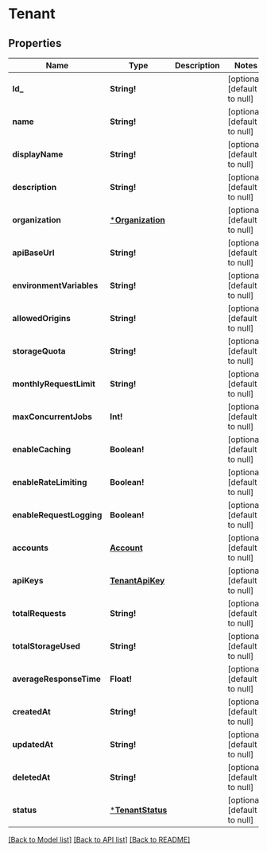 # Tenant

## Properties
Name | Type | Description | Notes
------------ | ------------- | ------------- | -------------
**Id_** | **String!** |  | [optional] [default to null]
**name** | **String!** |  | [optional] [default to null]
**displayName** | **String!** |  | [optional] [default to null]
**description** | **String!** |  | [optional] [default to null]
**organization** | [***Organization**](Organization.md) |  | [optional] [default to null]
**apiBaseUrl** | **String!** |  | [optional] [default to null]
**environmentVariables** | **String!** |  | [optional] [default to null]
**allowedOrigins** | **String!** |  | [optional] [default to null]
**storageQuota** | **String!** |  | [optional] [default to null]
**monthlyRequestLimit** | **String!** |  | [optional] [default to null]
**maxConcurrentJobs** | **Int!** |  | [optional] [default to null]
**enableCaching** | **Boolean!** |  | [optional] [default to null]
**enableRateLimiting** | **Boolean!** |  | [optional] [default to null]
**enableRequestLogging** | **Boolean!** |  | [optional] [default to null]
**accounts** | [**Account**](Account.md) |  | [optional] [default to null]
**apiKeys** | [**TenantApiKey**](TenantAPIKey.md) |  | [optional] [default to null]
**totalRequests** | **String!** |  | [optional] [default to null]
**totalStorageUsed** | **String!** |  | [optional] [default to null]
**averageResponseTime** | **Float!** |  | [optional] [default to null]
**createdAt** | **String!** |  | [optional] [default to null]
**updatedAt** | **String!** |  | [optional] [default to null]
**deletedAt** | **String!** |  | [optional] [default to null]
**status** | [***TenantStatus**](Tenant.Status.md) |  | [optional] [default to null]

[[Back to Model list]](../README.md#documentation-for-models) [[Back to API list]](../README.md#documentation-for-api-endpoints) [[Back to README]](../README.md)


